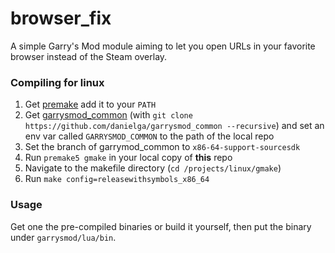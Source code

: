 # browser_fix
A simple Garry's Mod module aiming to let you open URLs in your favorite browser instead of the Steam overlay.

### Compiling for linux
1) Get [premake](https://github.com/premake/premake-core/releases/download/v5.0.0-alpha14/premake-5.0.0-alpha14-linux.tar.gz) add it to your `PATH`
2) Get [garrysmod_common](https://github.com/danielga/garrysmod_common) (with `git clone https://github.com/danielga/garrysmod_common --recursive`) and set an env var called `GARRYSMOD_COMMON` to the path of the local repo
3) Set the branch of garrymod_common to `x86-64-support-sourcesdk`
4) Run `premake5 gmake` in your local copy of **this** repo
5) Navigate to the makefile directory (`cd /projects/linux/gmake`)
6) Run `make config=releasewithsymbols_x86_64`

### Usage
Get one the pre-compiled binaries or build it yourself, then put the binary under `garrysmod/lua/bin`.
